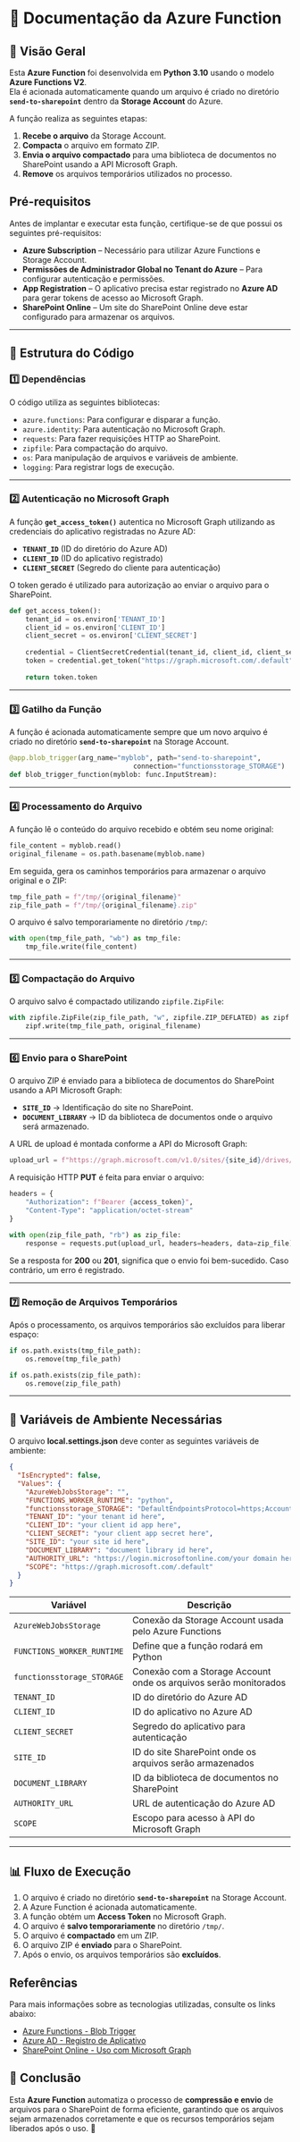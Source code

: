 # 📄 Documentação da Azure Function  

## 📌 Visão Geral  

Esta **Azure Function** foi desenvolvida em **Python 3.10** usando o modelo **Azure Functions V2**.  
Ela é acionada automaticamente quando um arquivo é criado no diretório **`send-to-sharepoint`** dentro da **Storage Account** do Azure.  

A função realiza as seguintes etapas:  

1. **Recebe o arquivo** da Storage Account.  
2. **Compacta** o arquivo em formato ZIP.  
3. **Envia o arquivo compactado** para uma biblioteca de documentos no SharePoint usando a API Microsoft Graph.  
4. **Remove** os arquivos temporários utilizados no processo.  

## Pré-requisitos

Antes de implantar e executar esta função, certifique-se de que possui os seguintes pré-requisitos:

- **Azure Subscription** – Necessário para utilizar Azure Functions e Storage Account.
- **Permissões de Administrador Global no Tenant do Azure** – Para configurar autenticação e permissões.
- **App Registration** – O aplicativo precisa estar registrado no **Azure AD** para gerar tokens de acesso ao Microsoft Graph.
- **SharePoint Online** – Um site do SharePoint Online deve estar configurado para armazenar os arquivos.



---

## 📂 Estrutura do Código  

### 1️⃣ **Dependências**  
O código utiliza as seguintes bibliotecas:  

- `azure.functions`: Para configurar e disparar a função.  
- `azure.identity`: Para autenticação no Microsoft Graph.  
- `requests`: Para fazer requisições HTTP ao SharePoint.  
- `zipfile`: Para compactação do arquivo.  
- `os`: Para manipulação de arquivos e variáveis de ambiente.  
- `logging`: Para registrar logs de execução.  

---

### 2️⃣ **Autenticação no Microsoft Graph**  
A função **`get_access_token()`** autentica no Microsoft Graph utilizando as credenciais do aplicativo registradas no Azure AD:  

- **`TENANT_ID`** (ID do diretório do Azure AD)  
- **`CLIENT_ID`** (ID do aplicativo registrado)  
- **`CLIENT_SECRET`** (Segredo do cliente para autenticação)  

O token gerado é utilizado para autorização ao enviar o arquivo para o SharePoint.  

```python
def get_access_token():
    tenant_id = os.environ['TENANT_ID']
    client_id = os.environ['CLIENT_ID']
    client_secret = os.environ['CLIENT_SECRET']
    
    credential = ClientSecretCredential(tenant_id, client_id, client_secret)
    token = credential.get_token("https://graph.microsoft.com/.default")
    
    return token.token
```

---

### 3️⃣ **Gatilho da Função**  
A função é acionada automaticamente sempre que um novo arquivo é criado no diretório **`send-to-sharepoint`** na Storage Account.  

```python
@app.blob_trigger(arg_name="myblob", path="send-to-sharepoint",
                               connection="functionsstorage_STORAGE") 
def blob_trigger_function(myblob: func.InputStream):
```

---

### 4️⃣ **Processamento do Arquivo**  
A função lê o conteúdo do arquivo recebido e obtém seu nome original:  

```python
file_content = myblob.read()
original_filename = os.path.basename(myblob.name)
```

Em seguida, gera os caminhos temporários para armazenar o arquivo original e o ZIP:  

```python
tmp_file_path = f"/tmp/{original_filename}"
zip_file_path = f"/tmp/{original_filename}.zip"
```

O arquivo é salvo temporariamente no diretório `/tmp/`:  

```python
with open(tmp_file_path, "wb") as tmp_file:
    tmp_file.write(file_content)
```

---

### 5️⃣ **Compactação do Arquivo**  
O arquivo salvo é compactado utilizando `zipfile.ZipFile`:  

```python
with zipfile.ZipFile(zip_file_path, "w", zipfile.ZIP_DEFLATED) as zipf:
    zipf.write(tmp_file_path, original_filename)
```

---

### 6️⃣ **Envio para o SharePoint**  
O arquivo ZIP é enviado para a biblioteca de documentos do SharePoint usando a API Microsoft Graph:  

- **`SITE_ID`** → Identificação do site no SharePoint.  
- **`DOCUMENT_LIBRARY`** → ID da biblioteca de documentos onde o arquivo será armazenado.  

A URL de upload é montada conforme a API do Microsoft Graph:  

```python
upload_url = f"https://graph.microsoft.com/v1.0/sites/{site_id}/drives/{doc_library}/root:/{zip_filename}:/content"
```

A requisição HTTP **PUT** é feita para enviar o arquivo:  

```python
headers = {
    "Authorization": f"Bearer {access_token}",
    "Content-Type": "application/octet-stream"
}

with open(zip_file_path, "rb") as zip_file:
    response = requests.put(upload_url, headers=headers, data=zip_file)
```

Se a resposta for **200** ou **201**, significa que o envio foi bem-sucedido. Caso contrário, um erro é registrado.  

---

### 7️⃣ **Remoção de Arquivos Temporários**  
Após o processamento, os arquivos temporários são excluídos para liberar espaço:  

```python
if os.path.exists(tmp_file_path):
    os.remove(tmp_file_path)

if os.path.exists(zip_file_path):
    os.remove(zip_file_path)
```

---

## 🔧 **Variáveis de Ambiente Necessárias**  

O arquivo **local.settings.json** deve conter as seguintes variáveis de ambiente:

```json
{
  "IsEncrypted": false,
  "Values": {
    "AzureWebJobsStorage": "",
    "FUNCTIONS_WORKER_RUNTIME": "python",
    "functionsstorage_STORAGE": "DefaultEndpointsProtocol=https;AccountName=functionsstorage;AccountKey= ## your key ##;EndpointSuffix=core.windows.net",
    "TENANT_ID": "your tenant id here",
    "CLIENT_ID": "your client id app here",
    "CLIENT_SECRET": "your client app secret here",
    "SITE_ID": "your site id here",
    "DOCUMENT_LIBRARY": "document library id here",
    "AUTHORITY_URL": "https://login.microsoftonline.com/your domain here",
    "SCOPE": "https://graph.microsoft.com/.default"
  }
}
```

| Variável          | Descrição |
|------------------|-----------|
| `AzureWebJobsStorage` | Conexão da Storage Account usada pelo Azure Functions |
| `FUNCTIONS_WORKER_RUNTIME` | Define que a função rodará em Python |
| `functionsstorage_STORAGE` | Conexão com a Storage Account onde os arquivos serão monitorados |
| `TENANT_ID` | ID do diretório do Azure AD |
| `CLIENT_ID` | ID do aplicativo no Azure AD |
| `CLIENT_SECRET` | Segredo do aplicativo para autenticação |
| `SITE_ID` | ID do site SharePoint onde os arquivos serão armazenados |
| `DOCUMENT_LIBRARY` | ID da biblioteca de documentos no SharePoint |
| `AUTHORITY_URL` | URL de autenticação do Azure AD |
| `SCOPE` | Escopo para acesso à API do Microsoft Graph |

---

## 📊 **Fluxo de Execução**  

1. O arquivo é criado no diretório **`send-to-sharepoint`** na Storage Account.  
2. A Azure Function é acionada automaticamente.  
3. A função obtém um **Access Token** no Microsoft Graph.  
4. O arquivo é **salvo temporariamente** no diretório `/tmp/`.  
5. O arquivo é **compactado** em um ZIP.  
6. O arquivo ZIP é **enviado** para o SharePoint.  
7. Após o envio, os arquivos temporários são **excluídos**.  

## Referências

Para mais informações sobre as tecnologias utilizadas, consulte os links abaixo:

- [Azure Functions - Blob Trigger](https://learn.microsoft.com/en-us/azure/azure-functions/functions-event-grid-blob-trigger?pivots=programming-language-python)
- [Azure AD - Registro de Aplicativo](https://learn.microsoft.com/en-us/entra/identity-platform/quickstart-register-app?tabs=certificate)
- [SharePoint Online - Uso com Microsoft Graph](https://learn.microsoft.com/pt-br/sharepoint/dev/sp-add-ins-modernize/understanding-rsc-for-msgraph-and-sharepoint-online)


## 📌 **Conclusão**  
Esta **Azure Function** automatiza o processo de **compressão e envio** de arquivos para o SharePoint de forma eficiente, garantindo que os arquivos sejam armazenados corretamente e que os recursos temporários sejam liberados após o uso. 🚀
